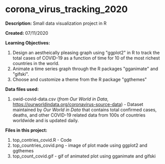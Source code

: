 # corona_virus_tracking_2020
**Description:** Small data visualization project in R


**Created:** 07/11/2020

**Learning Objectives:** 
1. Design an aestheically pleasing graph using "ggplot2" in R to track the total cases of COVID-19 as a function of time for 10 of the most richest countries in the world. 
2. Animate a time series graph through the R packages "gganimate" and "gifski".
3. Choose and customize a theme from the R package "ggthemes"

**Data files used:**
1. owid-covid-data.csv (*from Our World in Data*, https://ourworldindata.org/coronavirus-source-data) - Dataset maintained by *Our World in Data* that contains total confirmed cases, deaths, and other COVID-19 related data from 100s of countries worldwide and is updated daily. 

**Files in this project:**
1. top_contries_covid.R - Code
2. top_countries_covid.png - image of plot made using ggplot2 and ggthemes
3. top_count_covid.gif - gif of animated plot using gganimate and gifski
